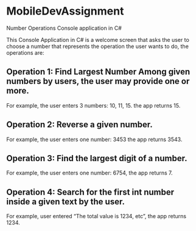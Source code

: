 # MobileDevAssignment
Number Operations Console application in C# 

This Console Application in C# is a welcome screen that asks the user to choose a number that represents the operation the user wants to do, the operations are:

## Operation 1: Find Largest Number Among given numbers by users, the user may provide one or more.
 For example, the user enters 3 numbers: 10, 11, 15. the app returns 15.


## Operation 2: Reverse a given number. 
For example, the user enters one number: 3453 the app returns 3543.

## Operation 3: Find the largest digit of a number. 
For example, the user enters one number: 6754, the app returns 7.

## Operation 4: Search for the first int number inside a given text by the user. 
For example, user entered “The total value is 1234, etc”, the app returns 1234.
